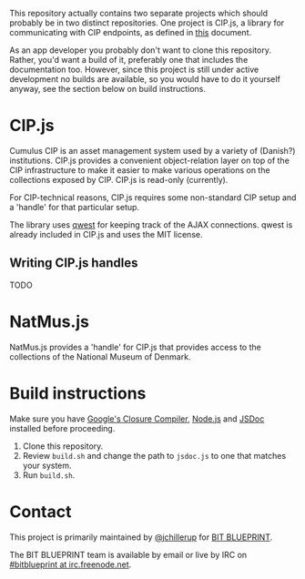 This repository actually contains two separate projects which should probably be in two distinct repositories. One project is CIP.js, a library for communicating with CIP endpoints, as defined in [this](http://samlinger.natmus.dk/CIP/doc/index.html) document.

As an app developer you probably don't want to clone this repository. Rather, you'd want a build of it, preferably one that includes the documentation too. However, since this project is still under active development no builds are available, so you would have to do it yourself anyway, see the section below on build instructions.

CIP.js
======
Cumulus CIP is an asset management system used by a variety of (Danish?) institutions. CIP.js provides a convenient object-relation layer on top of the CIP infrastructure to make it easier to make various operations on the collections exposed by CIP. CIP.js is read-only (currently).

For CIP-technical reasons, CIP.js requires some non-standard CIP setup and a 'handle' for that particular setup.

The library uses [qwest](https://github.com/pyrsmk/qwest) for keeping track of the AJAX connections. qwest is already included in CIP.js and uses the MIT license.

Writing CIP.js handles
----------------------
TODO

NatMus.js
=========
NatMus.js provides a 'handle' for CIP.js that provides access to the collections of the National Museum of Denmark.


Build instructions
==================
Make sure you have [Google's Closure Compiler](https://developers.google.com/closure/compiler/), [Node.js](http://nodejs.org/) and [JSDoc](http://usejsdoc.org/) installed before proceeding.

1.  Clone this repository.
2.  Review `build.sh` and change the path to `jsdoc.js` to one that matches your system.
3.  Run `build.sh`.


Contact
=======
This project is primarily maintained by [@jchillerup](https://github.com/jchillerup) for [BIT BLUEPRINT](http://www.bitblueprint.com/).

The BIT BLUEPRINT team is available by email or live by IRC on [#bitblueprint at irc.freenode.net](http://webchat.freenode.net/?channels=bitblueprint).
